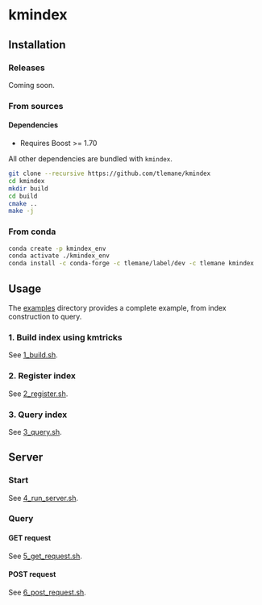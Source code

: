 # kmindex

## Installation

### Releases

  Coming soon.

### From sources

#### Dependencies

* Requires Boost >= 1.70

All other dependencies are bundled with `kmindex`.

```bash
git clone --recursive https://github.com/tlemane/kmindex
cd kmindex
mkdir build
cd build
cmake ..
make -j
```

### From conda

```bash
conda create -p kmindex_env
conda activate ./kmindex_env
conda install -c conda-forge -c tlemane/label/dev -c tlemane kmindex
```

## Usage

The [examples](./examples) directory provides a complete example, from index construction to query.


### 1. Build index using kmtricks

See [1_build.sh](./examples/data/1_build.sh).

### 2. Register index

See [2_register.sh](./examples/data/2_register.sh).

### 3. Query index

See [3_query.sh](./examples/data/3_query.sh).

## Server

### Start

See [4_run_server.sh](./examples/data/4_run_server.sh).

### Query

#### GET request

See [5_get_request.sh](./examples/data/5_get_request.sh).

#### POST request

See [6_post_request.sh](./examples/data/5_post_request.sh).



